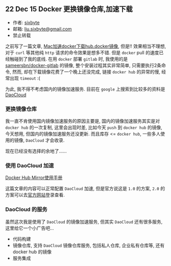 ## 22 Dec 15 Docker 更换镜像仓库,加速下载

-  作者: [sixbyte](http://sixbyte.me/)
-  邮箱: liu.sixbyte@gmail.com
-  禁止转载


之前写了一篇文章, [Mac加速docker下载hub.docker镜像](), 但是!! 效果相当不理想, 对于 `curl` 等其他纯 `http` 请求的命令效果是想多不错. 但是 `docker` pull 的速度已经触碰到了我的底线.
在用 `docker` 部署 `gitlab` 时, 我使用的是 [sameersbn/docker-gitlab](https://github.com/sameersbn/docker-gitlab) 的镜像, 整个安装过程其实非常简单, 只需要执行2条命令, 然而, 却在下载镜像花费了一个晚上还没完成, 链接 `docker hub` 的异常的慢, 经常出现 `timeout` :(

为此, 我不得不考虑国内的镜像加速服务. 目前在 `google` 上搜索到比较多的资料是 [DaoCloud](http://www.daocloud.io/)

### 更换镜像仓库

我一直不肯使用国内镜像加速服务的原因主要是, 国内的镜像加速服务其实是对 `docker hub` 的一次复制, 这里会出现时差, 比如今天 `push` 到 `docker hub` 的镜像, 今天想用, 但国内的镜像加速服务还没更新. 而且库存 <= `docker hub`, 一些多人使用的镜像, `DaoCloud` 才会收录.

现在已经没有选择的余地了......


### 使用 DaoCloud 加速

[Docker Hub Mirror使用手册](http://dockone.io/article/160)

这篇文章的内容可以正常配置 `DaoCloud` 加速, 但是官方说这是 `1.0` 的方案, `2.0` 的方案可以去[官方网站](http://www.daocloud.io/)登录查看.


### DaoCloud 的服务

虽然这次我是使用了 `DaoCloud` 的镜像加速服务, 但其实 `DaoCloud` 还有很多服务, 这里给它一个小广告吧...

- 代码构建
- 镜像仓库, 支持 `DaoCloud` 镜像仓库服务, 包括私人仓库, 企业私有仓库等, 还有 docker hub 的镜像
- 服务集成


